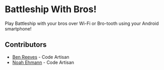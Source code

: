 # Battleship With Bros!
Play Battleship with your bros over Wi-Fi or Bro-tooth using your Android smartphone!

## Contributors

* [Ben Reeves](github.com/BGR360) - Code Artisan
* [Noah Ehmann](github.com/NoahEhmann) - Code Artisan
